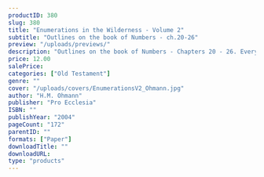 ```yaml
---
productID: 380
slug: 380
title: "Enumerations in the Wilderness - Volume 2"
subtitle: "Outlines on the book of Numbers - ch.20-26"
preview: "/uploads/previews/"
description: "Outlines on the book of Numbers - Chapters 20 - 26. Every outline includes discussion questions. Published by Pro Ecclesia Publishers."
price: 12.00
salePrice: 
categories: ["Old Testament"]
genre: ""
cover: "/uploads/covers/EnumerationsV2_Ohmann.jpg"
author: "H.M. Ohmann"
publisher: "Pro Ecclesia"
ISBN: ""
publishYear: "2004"
pageCount: "172"
parentID: ""
formats: ["Paper"]
downloadTitle: ""
downloadURL: 
type: "products"
---
```

